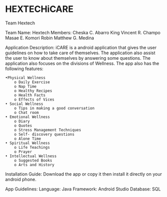 # HEXTECHiCARE
Team Hextech


Team Name: Hextech
Members: Cheska C. Abarro
	King Vincent R. Champo
	Masae E. Komori
	Robin Matthew G. Medina

Application Description: 
 	iCARE is a android application that gives the user guidelines on how to take care of themselves. 
	The application also assist the user to know about themselves by answering some questions.
	The application also focuses on the divisions of Wellness. 
	The app also has the following features:

	•Physical Wellness
		o Daily Exercise
		o Nap Time
		o Healthy Recipes
		o Health Facts
		o Effects of Vices
	• Social Wellness
		o Tips in making a good conversation
		o Chat room
	• Emotional Wellness
		o Diary
		o Quotes
		o Stress Management Techniques
		o Self- discovery questions
		o Alone Time
	• Spiritual Wellness
		o Life Teachings
		o Prayer
	• Intellectual Wellness
		o Suggested Books
		o Arts and History

Installation Guide:
	Download the app or copy it then install it directly on your android phone.

App Guidelines:
	Language: Java
	Framework: Android Studio
	Database: SQL
